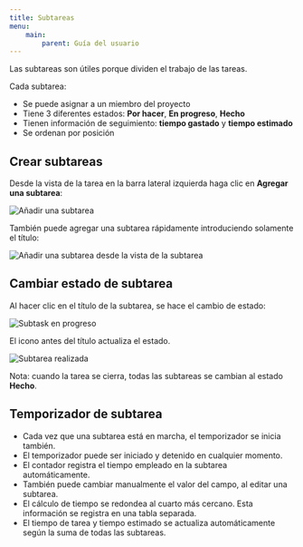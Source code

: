 ```yaml
---
title: Subtareas
menu:
    main:
        parent: Guía del usuario
---
```


Las subtareas son útiles porque dividen el trabajo de las tareas.

Cada subtarea:

- Se puede asignar a un miembro del proyecto
- Tiene 3 diferentes estados: **Por hacer**, **En progreso**, **Hecho**
- Tienen información de seguimiento: **tiempo gastado** y **tiempo estimado**
- Se ordenan por posición

Crear subtareas
-----------------

Desde la vista de la tarea en la barra lateral izquierda haga clic en **Agregar una subtarea**:

![Añadir una subtarea](/images/v1/add-subtask.png)

También puede agregar una subtarea rápidamente introduciendo solamente el título:

![Añadir una subtarea desde la vista de la subtarea](/images/v1/add-subtask-shortcut.png)

Cambiar estado de subtarea
-------------------------

Al hacer clic en el título de la subtarea, se hace el cambio de estado:

![Subtask en progreso](/images/v1/subtask-status-inprogress.png)

El icono antes del título actualiza el estado.

![Subtarea realizada](/images/v1/subtask-status-done.png)

Nota: cuando la tarea se cierra, todas las subtareas se cambian al estado **Hecho**.

Temporizador de subtarea
-------------------------

- Cada vez que una subtarea está en marcha, el temporizador se inicia también.
- El temporizador puede ser iniciado y detenido en cualquier momento.
- El contador registra el tiempo empleado en la subtarea automáticamente.
- También puede cambiar manualmente el valor del campo, al editar una subtarea.
- El cálculo de tiempo se redondea al cuarto más cercano. Esta información se registra en una tabla separada.
- El tiempo de tarea y tiempo estimado se actualiza automáticamente según la suma de todas las subtareas.